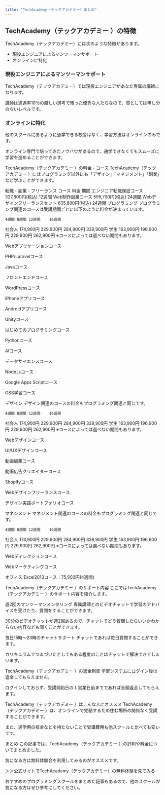 ```yaml
---
title: "TechAcademy（テックアカデミー）まとめ"
---
```

## TechAcademy（テックアカデミー ）の特徴  
TechAcademy（テックアカデミー）には次のような特徴があります。

- 現役エンジニアによるマンツーマンサポート
- オンラインに特化

### 現役エンジニアによるマンツーマンサポート  
TechAcademy（テックアカデミー）では現役エンジニアがあなた専属の講師になります。  
  
講師は通過率10％の厳しい選考で残った優秀な人たちなので、質としては申し分のないレベルです。

### オンラインに特化  
他のスクールにあるように通学できる校舎はなく、学習方法はオンラインのみです。

オンライン専門で培ってきたノウハウがあるので、通学できなくてもスムーズに学習を進めることができます。

TechAcademy（テックアカデミー ）の料金・コース
TechAcademy（テックアカデミー ）にはプログラミング以外にも「デザイン」「マネジメント」「副業」など学ぶことができます。

転職・副業・フリーランス
コース	料金	期間
エンジニア転職保証コース	327,800円(税込)	12週間
Web制作副業コース	595,700円(税込)	24週間
Webデザインフリーランスセット	635,800円(税込)	24週間
プログラミング
プログラミング関連のコースは受講期間ごとに以下のように料金が決まっています。

 	4週間	8週間	12週間	16週間
社会人	174,900円	229,900円	284,900円	339,900円
学生	163,900円	196,900円	229,900円	262,900円
※コースによっては選べない期間もあります。

Webアプリケーションコース

PHP/Laravelコース

Javaコース

フロントエンドコース

WordPressコース

iPhoneアプリコース

Androidアプリコース

Unityコース

はじめてのプログラミングコース

Pythonコース

AIコース

データサイエンスコース

Node.jsコース

Google Apps Scriptコース

OSS学習コース

デザイン
デザイン関連のコースの料金もプログラミング関連と同じです。

 	4週間	8週間	12週間	16週間
社会人	174,900円	229,900円	284,900円	339,900円
学生	163,900円	196,900円	229,900円	262,900円
※コースによっては選べない期間もあります。

Webデザインコース

UI/UXデザインコース

動画編集コース

動画広告クリエイターコース

Shopifyコース

Webデザインフリーランスコース

デザイン実践ポートフォリオコース

マネジメント
マネジメント関連のコースの料金もプログラミング関連と同じです。

 	4週間	8週間	12週間	16週間
社会人	174,900円	229,900円	284,900円	339,900円
学生	163,900円	196,900円	229,900円	262,900円
※コースによっては選べない期間もあります。

Webディレクションコース

Webマーケティングコース

オフィス
Excel2013コース：75,900円(4週間)

TechAcademy（テックアカデミー ）のサポート内容
ここではTechAcademy（テックアカデミー ）のサポート内容を紹介します。

週2回のマンツーマンメンタリング
専属講師とのビデオチャットで学習のアドバイスを受けたり、質問をすることができます。

30分のビデオチャットが週2回あるので、チャットでどう質問したらいいかわからない内容なども聞くことができます。

毎日15時〜23時のチャットサポート
チャットであれば毎日質問することができます。

カリキュラムでつまづいたとしてもある程度のことはチャットで解決できてしまいます。

TechAcademy（テックアカデミー ）の返金制度
学習システムにログイン後は返金してもらえません。

ログインしておらず、受講開始日の１営業日前までであれば全額返金してもらえます。

TechAcademy（テックアカデミー ）はこんな人にオススメ
TechAcademy（テックアカデミー ）は、オンラインで完結するため住む場所の関係なく受講することができます。

また、通学用の校舎などを持たないことで受講費用も他スクールと比べても安いです。

まとめ
この記事では、TechAcademy（テックアカデミー ）の評判や料金についてまとめました。

気になる方は無料体験会を利用してみるのがオススメです。

＞＞公式サイトでTechAcademy（テックアカデミー）の無料体験を見てみる

おすすめのプログラミングスクールをまとめた記事もあるので、他のスクールが気になる方はぜひ参考にしてください。
